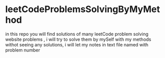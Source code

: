 # leetCodeProblemsSolvingByMyMethod
in this repo you will find solutions of many leetCode problem solving website problems , i will try to solve them by mySelf with my methods withot seeing any solutions, i will let my notes in text file named with problem number
